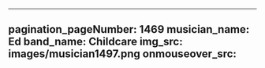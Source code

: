 ------
pagination_pageNumber: 1469
musician_name: Ed
band_name: Childcare
img_src: images/musician1497.png
onmouseover_src: 
------